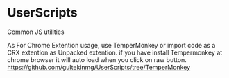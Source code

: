# UserScripts
Common JS utilities 

As For Chrome Extention usage, use TemperMonkey or import code as a CRX extention as Unpacked extention.
if you have install Tempermonkey at chrome browser it will auto load when you click on raw button.
https://github.com/gultekinmg/UserScripts/tree/TemperMonkey
